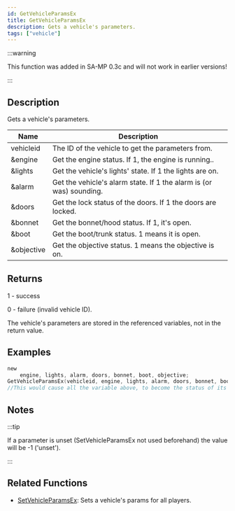 ```yaml
---
id: GetVehicleParamsEx
title: GetVehicleParamsEx
description: Gets a vehicle's parameters.
tags: ["vehicle"]
---
```


:::warning

This function was added in SA-MP 0.3c and will not work in earlier versions!

:::

## Description

Gets a vehicle's parameters.

| Name       | Description                                                         |
| ---------- | ------------------------------------------------------------------- |
| vehicleid  | The ID of the vehicle to get the parameters from.                   |
| &engine    | Get the engine status. If 1, the engine is running..                |
| &lights    | Get the vehicle's lights' state. If 1 the lights are on.            |
| &alarm     | Get the vehicle's alarm state. If 1 the alarm is (or was) sounding. |
| &doors     | Get the lock status of the doors. If 1 the doors are locked.        |
| &bonnet    | Get the bonnet/hood status. If 1, it's open.                        |
| &boot      | Get the boot/trunk status. 1 means it is open.                      |
| &objective | Get the objective status. 1 means the objective is on.              |

## Returns

1 - success

0 - failure (invalid vehicle ID).

The vehicle's parameters are stored in the referenced variables, not in the return value.

## Examples

```c
new
	engine, lights, alarm, doors, bonnet, boot, objective;
GetVehicleParamsEx(vehicleid, engine, lights, alarm, doors, bonnet, boot, objective);
//This would cause all the variable above, to become the status of its subject.
```

## Notes

:::tip

If a parameter is unset (SetVehicleParamsEx not used beforehand) the value will be -1 ('unset').

:::

## Related Functions

- [SetVehicleParamsEx](SetVehicleParamsEx.md): Sets a vehicle's params for all players.
